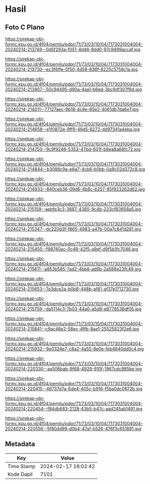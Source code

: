 # Hasil

## Foto C Plano

https://sirekap-obj-formc.kpu.go.id/4f04/pemilu/pdpr/71/73/03/10/04/7173031004004-20240214-213749--0d5f293a-f051-4d46-8dd0-97c9499accaf.jpg

https://sirekap-obj-formc.kpu.go.id/4f04/pemilu/pdpr/71/73/03/10/04/7173031004004-20240214-213730--ec3f6ffe-5f50-4d58-836f-8225c5758c1a.jpg

https://sirekap-obj-formc.kpu.go.id/4f04/pemilu/pdpr/71/73/03/10/04/7173031004004-20240214-213907--50c94495-d90a-4aa1-b6ed-3bc9df307f9d.jpg

https://sirekap-obj-formc.kpu.go.id/4f04/pemilu/pdpr/71/73/03/10/04/7173031004004-20240214-214011--77127aec-9b18-4c9e-85e2-4061db7da6e7.jpg

https://sirekap-obj-formc.kpu.go.id/4f04/pemilu/pdpr/71/73/03/10/04/7173031004004-20240214-214658--e1f0872e-9ff9-46d5-8272-dd97341a4eba.jpg

https://sirekap-obj-formc.kpu.go.id/4f04/pemilu/pdpr/71/73/03/10/04/7173031004004-20240214-214750--9c9f9246-5353-47bd-801f-b8ea8a68fc72.jpg

https://sirekap-obj-formc.kpu.go.id/4f04/pemilu/pdpr/71/73/03/10/04/7173031004004-20240214-214844--b3088c9a-e6a7-4cb8-b0bb-0a9c02d372c8.jpg

https://sirekap-obj-formc.kpu.go.id/4f04/pemilu/pdpr/71/73/03/10/04/7173031004004-20240214-214933--840ceb36-09d6-4b8c-b257-85f923262d62.jpg

https://sirekap-obj-formc.kpu.go.id/4f04/pemilu/pdpr/71/73/03/10/04/7173031004004-20240214-215159--aebfe3c3-3887-4385-9c4b-223cf83658a5.jpg

https://sirekap-obj-formc.kpu.go.id/4f04/pemilu/pdpr/71/73/03/10/04/7173031004004-20240214-215347--dc220d3f-f865-4983-a47b-00a7c841d281.jpg

https://sirekap-obj-formc.kpu.go.id/4f04/pemilu/pdpr/71/73/03/10/04/7173031004004-20240214-215455--f88740ac-0c49-42f5-a9ef-d9f5b1fc7046.jpg

https://sirekap-obj-formc.kpu.go.id/4f04/pemilu/pdpr/71/73/03/10/04/7173031004004-20240214-215611--a853b585-7ad2-4bb8-ad6b-2a588e23fc49.jpg

https://sirekap-obj-formc.kpu.go.id/4f04/pemilu/pdpr/71/73/03/10/04/7173031004004-20240214-215653--7e3dce2a-b0b8-448b-af81-af37e1712730.jpg

https://sirekap-obj-formc.kpu.go.id/4f04/pemilu/pdpr/71/73/03/10/04/7173031004004-20240214-215759--da5114c3-7b03-44a0-a5d9-e8778538df05.jpg

https://sirekap-obj-formc.kpu.go.id/4f04/pemilu/pdpr/71/73/03/10/04/7173031004004-20240214-215841--c9ac46e2-58ec-4ffb-8ae1-25525823f2e6.jpg

https://sirekap-obj-formc.kpu.go.id/4f04/pemilu/pdpr/71/73/03/10/04/7173031004004-20240214-215932--9e0324e7-c8a2-4a55-8e0e-feb4840dd0c4.jpg

https://sirekap-obj-formc.kpu.go.id/4f04/pemilu/pdpr/71/73/03/10/04/7173031004004-20240214-220330--aa506bab-9f68-4928-910f-1967cdc985be.jpg

https://sirekap-obj-formc.kpu.go.id/4f04/pemilu/pdpr/71/73/03/10/04/7173031004004-20240214-220415--46737d7a-6de4-405c-b916-f5ba0dc0672b.jpg

https://sirekap-obj-formc.kpu.go.id/4f04/pemilu/pdpr/71/73/03/10/04/7173031004004-20240214-220454--f84db683-2128-43b5-b47c-aad245ab1491.jpg

https://sirekap-obj-formc.kpu.go.id/4f04/pemilu/pdpr/71/73/03/10/04/7173031004004-20240214-220556--5f80dd99-d0b4-47af-b526-476f3c651891.jpg


## Metadata

| Key        | Value               |
| ---------- | ------------------- |
| Time Stamp | 2024-02-17 16:02:42 |
| Kode Dapil | 7101                |



